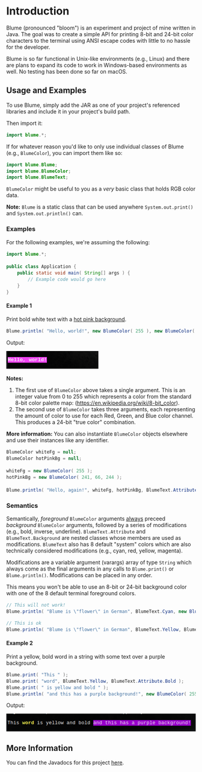 # Introduction
Blume (pronounced "bloom") is an experiment and project of mine written in Java. The goal was to create a simple API for printing 8-bit and 24-bit color characters to the terminal using ANSI escape codes with little to no hassle for the developer.

Blume is so far functional in Unix-like environments (e.g., Linux) and there are plans to expand its code to work in Windows-based environments as well. No testing has been done so far on macOS.

## Usage and Examples
To use Blume, simply add the JAR as one of your project's referenced libraries and include it in your project's build path.

Then import it:
```java
import blume.*;
```

If for whatever reason you'd like to only use individual classes of Blume (e.g., `BlumeColor`), you can import them like so:
```java
import blume.Blume;
import blume.BlumeColor;
import blume.BlumeText;
```

`BlumeColor` might be useful to you as a _very_ basic class that holds RGB color data.

**Note:** `Blume` is a static class that can be used anywhere `System.out.print()` and `System.out.println()` can.

### Examples
For the following examples, we're assuming the following:
```java
import blume.*;

public class Application {
	public static void main( String[] args ) {
		// Example code would go here
	}
}
```

#### Example 1
Print bold white text with a [hot pink background](https://www.w3schools.com/colors/colors_picker.asp?color=f142f4).
```java
Blume.println( "Hello, world!", new BlumeColor( 255 ), new BlumeColor( 241, 66, 244 ), BlumeText.Attribute.Bold );
```
Output:

![Example 1](examples/example1.png)

**Notes:**
1. The first use of `BlumeColor` above takes a single argument. This is an integer value from 0 to 255 which represents a color from the standard 8-bit color palette map: (https://en.wikipedia.org/wiki/8-bit_color).
2. The second use of `BlumeColor` takes three arguments, each representing the amount of color to use for each Red, Green, and Blue color channel. This produces a 24-bit "true color" combination.

**More information:**
You can also instantiate `BlumeColor` objects elsewhere and use their instances like any identifier.
```java
BlumeColor whiteFg = null;
BlumeColor hotPinkBg = null;

whiteFg = new BlumeColor( 255 );
hotPinkBg = new BlumeColor( 241, 66, 244 );

Blume.println( "Hello, again!", whiteFg, hotPinkBg, BlumeText.Attribute.Bold );
```

### Semantics
Semantically, _foreground_ `BlumeColor` arguments <u>always</u> preceed _background_ `BlumeColor` arguments, followed by a series of modifications (e.g., bold, inverse, underline). `BlumeText.Attribute` and `BlumeText.Background` are nested classes whose members are used as modifications. `BlumeText` also has 8 default "system" colors which are also technically considered modifications (e.g., cyan, red, yellow, magenta).

Modifications are a variable argument (varargs) array of type `String` which always come as the final arguments in any calls to `Blume.print()` or `Blume.println()`. Modifications can be placed in any order.

This means you won't be able to use an 8-bit or 24-bit background color with one of the 8 default terminal foreground colors.

```java
// This will not work!
Blume.println( "Blume is \"flower\" in German", BlumeText.Cyan, new BlumeColor( 255, 155, 231 ) );
```

```java
// This is ok
Blume.println( "Blume is \"flower\" in German", BlumeText.Yellow, BlumeText.Background.Red );
```

#### Example 2
Print a yellow, bold word in a string with some text over a purple background.

```java
Blume.print( "This " );
Blume.print( "word", BlumeText.Yellow, BlumeText.Attribute.Bold );
Blume.print( " is yellow and bold " );
Blume.println( "and this has a purple background!", new BlumeColor( 255 ), new BlumeColor( 153, 0, 204 ) );
```
Output:

![Example 2](examples/example2.png)

## More Information
You can find the Javadocs for this project [here](https://github.com/allenvanderlinde/blume/tree/master/doc).
